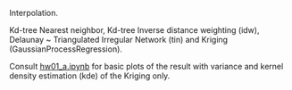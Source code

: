 Interpolation.

Kd-tree Nearest neighbor, Kd-tree Inverse distance weighting (idw), Delaunay ~ Triangulated Irregular Network (tin) and Kriging (GaussianProcessRegression).

Consult [hw01_a.ipynb](https://github.com/AdrianKriger/terrain101/blob/main/hw01_a/hw01_a.ipynb) for basic plots of the result with variance and kernel density estimation (kde) of the Kriging only.
